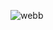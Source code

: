 ![webb](https://github.com/jakuubb/untitled1/assets/148329585/1296bb3a-2118-402b-bffb-ea940410b855)
